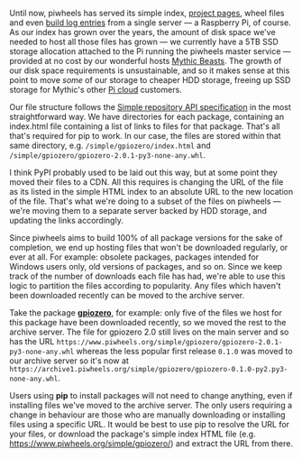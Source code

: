 Until now, piwheels has served its simple index, [project
pages](https://blog.piwheels.org/requires-python-support-new-project-page-layout-and-a-new-json-api/),
wheel files and even [build log entries](https://blog.piwheels.org/view-piwheels-build-output/) from
a single server — a Raspberry Pi, of course. As our index has grown over the years, the amount of
disk space we've needed to host all those files has grown — we currently have a 5TB SSD storage
allocation attached to the Pi running the piwheels master service — provided at no cost by our
wonderful hosts [Mythic Beasts](https://www.mythic-beasts.com/). The growth of our disk space
requirements is unsustainable, and so it makes sense at this point to move *some* of our storage to
cheaper HDD storage, freeing up SSD storage for Mythic's other [Pi
cloud](https://www.mythic-beasts.com/order/rpi) customers.

Our file structure follows the [Simple repository API
specification](https://packaging.python.org/en/latest/specifications/simple-repository-api/) in the
most straightforward way. We have directories for each package, containing an index.html file
containing a list of links to files for that package. That's all that's required for pip to work.
In our case, the files are stored within that same directory, e.g. `/simple/gpiozero/index.html` and
`/simple/gpiozero/gpiozero-2.0.1-py3-none-any.whl`.

I think PyPI probably used to be laid out this way, but at some point they moved their files to a
CDN. All this requires is changing the URL of the file as its listed in the simple HTML index to an
absolute URL to the new location of the file. That's what we're doing to a subset of the files on
piwheels — we're moving them to a separate server backed by HDD storage, and updating the links
accordingly.

Since piwheels aims to build 100% of all package versions for the sake of completion, we end up
hosting files that won't be downloaded regularly, or ever at all. For example: obsolete packages,
packages intended for Windows users only, old versions of packages, and so on. Since we keep track
of the number of downloads each file has had, we're able to use this logic to partition the files
according to popularity. Any files which haven't been downloaded recently can be moved to the
archive server.

Take the package **[gpiozero](https://www.piwheels.org/project/gpiozero/)**, for example: only five
of the files we host for this package have been downloaded recently, so we moved the rest to the
archive server. The file for gpiozero 2.0 still lives on the main server and so has the URL
`https://www.piwheels.org/simple/gpiozero/gpiozero-2.0.1-py3-none-any.whl` whereas the less popular
first release `0.1.0` was moved to our archive server so it's now at
`https://archive1.piwheels.org/simple/gpiozero/gpiozero-0.1.0-py2.py3-none-any.whl`.

Users using **pip** to install packages will not need to change anything, even if installing files
we've moved to the archive server. The only users requiring a change in behaviour are those who are
manually downloading or installing files using a specific URL. It would be best to use pip to
resolve the URL for your files, or download the package's simple index HTML file (e.g.
<https://www.piwheels.org/simple/gpiozero/>) and extract the URL from there.
